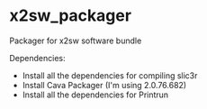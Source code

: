 x2sw_packager
=============

Packager for x2sw software bundle

Dependencies:
- Install all the dependencies for compiling slic3r
- Install Cava Packager (I'm using 2.0.76.682)
- Install all the dependencies for Printrun
